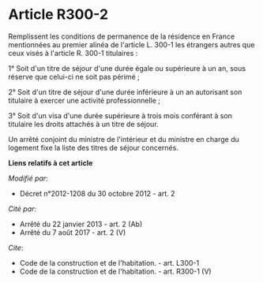 # Article R300-2

Remplissent les conditions de permanence de la résidence en France mentionnées au premier alinéa de l'article L. 300-1 les
étrangers autres que ceux visés à l'article R. 300-1 titulaires : 

1° Soit d'un titre de séjour d'une durée égale ou supérieure à un an, sous réserve que celui-ci ne soit pas périmé ; 

2° Soit d'un titre de séjour d'une durée inférieure à un an autorisant son titulaire à exercer une activité
professionnelle ; 

3° Soit d'un visa d'une durée supérieure à trois mois conférant à son titulaire les droits attachés à un titre de séjour. 

Un arrêté conjoint du ministre de l'intérieur et du ministre en charge du logement fixe la liste des titres de séjour
concernés.

**Liens relatifs à cet article**

_Modifié par_:

  - Décret n°2012-1208 du 30 octobre 2012 - art. 2

_Cité par_:

  - Arrêté du 22 janvier 2013 - art. 2 (Ab)
  - Arrêté du 7 août 2017 - art. 2 (V)

_Cite_:

  - Code de la construction et de l'habitation. - art. L300-1
  - Code de la construction et de l'habitation. - art. R300-1 (V)
